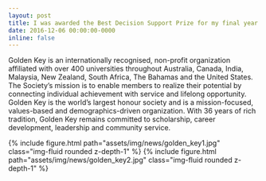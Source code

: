 ```yaml
---
layout: post
title: I was awarded the Best Decision Support Prize for my final year industrial engineering project
date: 2016-12-06 00:00:00-0000
inline: false
---
```


Golden Key is an internationally recognised, non-profit organization affiliated with over 400 universities throughout Australia, Canada, India, Malaysia, New Zealand, South Africa, The Bahamas and the United States. The Society’s mission is to enable members to realize their potential by connecting individual achievement with service and lifelong opportunity. Golden Key is the world’s largest honour society and is a mission-focused, values-based and demographics-driven organization. With 36 years of rich tradition, Golden Key remains committed to scholarship, career development, leadership and community service.

{% include figure.html path="assets/img/news/golden_key1.jpg" class="img-fluid rounded z-depth-1" %}
{% include figure.html path="assets/img/news/golden_key2.jpg" class="img-fluid rounded z-depth-1" %}
